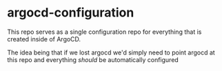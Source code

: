 # argocd-configuration
This repo serves as a single configuration repo for everything that is created inside of ArgoCD.

The idea being that if we lost argocd we'd simply need to point argocd at this repo and everything _should_ be automatically configured
